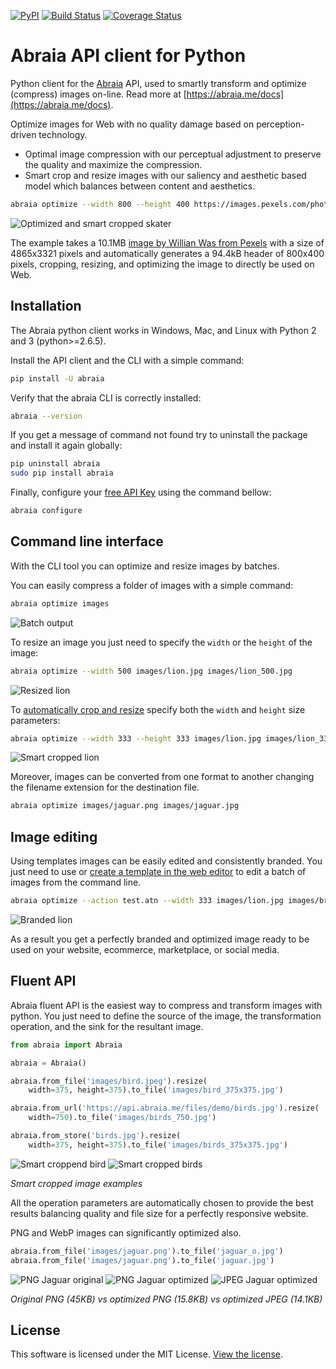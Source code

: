 [![PyPI](https://img.shields.io/pypi/v/abraia.svg)](https://pypi.org/project/abraia/)
[![Build Status](https://travis-ci.org/abraia/abraia-python.svg)](https://travis-ci.org/abraia/abraia-python)
[![Coverage Status](https://coveralls.io/repos/github/abraia/abraia-python/badge.svg)](https://coveralls.io/github/abraia/abraia-python)

# Abraia API client for Python

Python client for the [Abraia](https://abraia.me) API, used to smartly
transform and optimize (compress) images on-line. Read more at
[https://abraia.me/docs](https://abraia.me/docs).

Optimize images for Web with no quality damage based on perception-driven
technology.

* Optimal image compression with our perceptual adjustment to preserve the
quality and maximize the compression.
* Smart crop and resize images with our saliency and aesthetic based model
which balances between content and aesthetics.

```sh
abraia optimize --width 800 --height 400 https://images.pexels.com/photos/700948/pexels-photo-700948.jpeg images/skater.jpg
```

![Optimized and smart cropped skater](https://github.com/abraia/abraia-python/raw/master/images/skater.jpg)

The example takes a 10.1MB [image by Willian Was from Pexels](https://www.pexels.com/photo/f-s-flip-700948/)
with a size of 4865x3321 pixels and automatically generates a 94.4kB header of
800x400 pixels, cropping, resizing, and optimizing the image to directly be
used on Web.

## Installation

The Abraia python client works in Windows, Mac, and Linux with Python 2 and 3
(python>=2.6.5).

Install the API client and the CLI with a simple command:

```sh
pip install -U abraia
```

Verify that the abraia CLI is correctly installed:

```sh
abraia --version
```

If you get a message of command not found try to uninstall the package and
install it again globally:

```sh
pip uninstall abraia
sudo pip install abraia
```

Finally, configure your [free API Key](https://abraia.me/docs/getting-started)
using the command bellow:

```sh
abraia configure
```

## Command line interface

With the CLI tool you can optimize and resize images by batches.

You can easily compress a folder of images with a simple command:

```sh
abraia optimize images
```

![Batch output](https://github.com/abraia/abraia-python/raw/master/images/batch_output.png)

To resize an image you just need to specify the `width` or the `height` of
the image:

```sh
abraia optimize --width 500 images/lion.jpg images/lion_500.jpg
```

![Resized lion](https://github.com/abraia/abraia-python/raw/master/images/lion_500.jpg)

To [automatically crop and resize](https://abraia.me/docs/smart-cropping)
specify both the `width` and `height` size parameters:

```sh
abraia optimize --width 333 --height 333 images/lion.jpg images/lion_333x333.jpg
```

![Smart cropped lion](https://github.com/abraia/abraia-python/raw/master/images/lion_333x333.jpg)

Moreover, images can be converted from one format to another changing the
filename extension for the destination file.

```sh
abraia optimize images/jaguar.png images/jaguar.jpg
```

## Image editing

Using templates images can be easily edited and consistently branded. You just need
to use or [create a template in the web editor](https://abraia.me/console/editor) to
edit a batch of images from the command line.

```sh
abraia optimize --action test.atn --width 333 images/lion.jpg images/branded.jpg
```

![Branded lion](https://github.com/abraia/abraia-python/raw/master/images/branded.jpg)

As a result you get a perfectly branded and optimized image ready to be used on your
website, ecommerce, marketplace, or social media.

## Fluent API

Abraia fluent API is the easiest way to compress and transform images with
python. You just need to define the source of the image, the transformation
operation, and the sink for the resultant image.

```python
from abraia import Abraia

abraia = Abraia()

abraia.from_file('images/bird.jpeg').resize(
    width=375, height=375).to_file('images/bird_375x375.jpg')

abraia.from_url('https://api.abraia.me/files/demo/birds.jpg').resize(
    width=750).to_file('images/birds_750.jpg')

abraia.from_store('birds.jpg').resize(
    width=375, height=375).to_file('images/birds_375x375.jpg')
```

![Smart croppend bird](https://github.com/abraia/abraia-python/raw/master/images/bird_375x375.jpeg)
![Smart cropped birds](https://github.com/abraia/abraia-python/raw/master/images/birds_375x375.jpg)

*Smart cropped image examples*

All the operation parameters are automatically chosen to provide the best
results balancing quality and file size for a perfectly responsive website.

PNG and WebP images can significantly optimized also.

```python
abraia.from_file('images/jaguar.png').to_file('jaguar_o.jpg')
abraia.from_file('images/jaguar.png').to_file('jaguar.jpg')
```

![PNG Jaguar original](https://github.com/abraia/abraia-python/raw/master/images/jaguar.png)
![PNG Jaguar optimized](https://github.com/abraia/abraia-python/raw/master/images/jaguar_o.png)
![JPEG Jaguar optimized](https://github.com/abraia/abraia-python/raw/master/images/jaguar.jpg)

*Original PNG (45KB) vs optimized PNG (15.8KB) vs optimized JPEG (14.1KB)*

## License

This software is licensed under the MIT License. [View the license](LICENSE).
